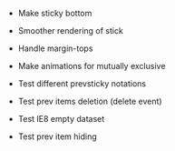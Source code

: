 * Make sticky bottom
* Smoother rendering of stick

* Handle margin-tops

* Make animations for mutually exclusive

* Test different prevsticky notations

* Test prev items deletion (delete event)

* Test IE8 empty dataset

* Test prev item hiding